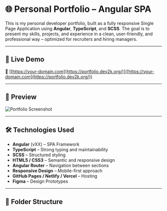 # 🌐 Personal Portfolio – Angular SPA

This is my personal developer portfolio, built as a fully responsive Single Page Application using **Angular**, **TypeScript**, and **SCSS**. The goal is to present my skills, projects, and experience in a clean, user-friendly, and professional way – optimized for recruiters and hiring managers.

---

## 🚀 Live Demo

🔗 [[https://your-domain.com](https://portfolio.dev2k.org/)]([https://your-domain.com](https://portfolio.dev2k.org/))

---

## 📸 Preview

![Portfolio Screenshot](./src/assets/img/preview.png)

---

## 🛠️ Technologies Used

- **Angular** (vXX) – SPA Framework
- **TypeScript** – Strong typing and maintainability
- **SCSS** – Structured styling
- **HTML5 / CSS3** – Semantic and responsive design
- **Angular Router** – Navigation between sections
- **Responsive Design** – Mobile-first approach
- **GitHub Pages / Netlify / Vercel** – Hosting
- **Figma** – Design Prototypes

---

## 📁 Folder Structure

